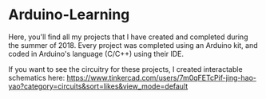 # Arduino-Learning
Here, you'll find all my projects that I have created and completed during the summer of 2018. Every project was completed using an Arduino kit, and coded in Arduino's language (C/C++) using their IDE. 

If you want to see the circuitry for these projects, I created interactable schematics here:
https://www.tinkercad.com/users/7m0qFETcPif-jing-hao-yao?category=circuits&sort=likes&view_mode=default
